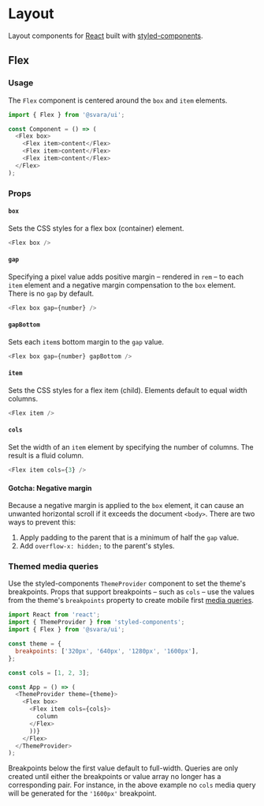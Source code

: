 # Layout

Layout components for [React](https://reactjs.org/) built with [styled-components](https://styled-components.com/).

## Flex

### Usage

The `Flex` component is centered around the `box` and `item` elements.

```js
import { Flex } from '@svara/ui';

const Component = () => (
  <Flex box>
    <Flex item>content</Flex>
    <Flex item>content</Flex>
    <Flex item>content</Flex>
  </Flex>
);
```

### Props

#### `box`

Sets the CSS styles for a flex box (container) element.

```js
<Flex box />
```

#### `gap`

Specifying a pixel value adds positive margin – rendered in `rem` – to each `item` element and a negative margin compensation to the `box` element. There is no `gap` by default.

```js
<Flex box gap={number} />
```

#### `gapBottom`

Sets each `item`s bottom margin to the `gap` value.

```js
<Flex box gap={number} gapBottom />
```

#### `item`

Sets the CSS styles for a flex item (child). Elements default to equal width columns.

```js
<Flex item />
```

#### `cols`

Set the width of an `item` element by specifying the number of columns. The result is a fluid column.

```js
<Flex item cols={3} />
```

#### Gotcha: Negative margin

Because a negative margin is applied to the `box` element, it can cause an unwanted horizontal scroll if it exceeds the document `<body>`. There are two ways to prevent this:

1. Apply padding to the parent that is a minimum of half the `gap` value.
2. Add `overflow-x: hidden;` to the parent's styles.

### Themed media queries

Use the styled-components `ThemeProvider` component to set the theme's breakpoints. Props that support breakpoints – such as `cols` – use the values from the theme's `breakpoints` property to create mobile first [media queries](https://developer.mozilla.org/en-US/docs/Web/CSS/Media_Queries/Using_media_queries).

```js
import React from 'react';
import { ThemeProvider } from 'styled-components';
import { Flex } from '@svara/ui';

const theme = {
  breakpoints: ['320px', '640px', '1280px', '1600px'],
};

const cols = [1, 2, 3];

const App = () => (
  <ThemeProvider theme={theme}>
    <Flex box>
      <Flex item cols={cols}>
        column
      </Flex>
      ))}
    </Flex>
  </ThemeProvider>
);
```

Breakpoints below the first value default to full-width. Queries are only created until either the breakpoints or value array no longer has a corresponding pair. For instance, in the above example no `cols` media query will be generated for the `'1600px'` breakpoint.
